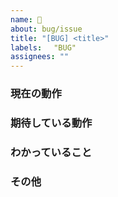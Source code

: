 ```yaml
---
name: 🐞
about: bug/issue
title: "[BUG] <title>"
labels:　 "BUG"
assignees: ""
---
```


### 現在の動作

### 期待している動作

### わかっていること

<!-- 原因について何かわかっていること -->

### その他
